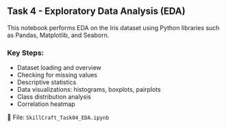 ## Task 4 - Exploratory Data Analysis (EDA)

This notebook performs EDA on the Iris dataset using Python libraries such as Pandas, Matplotlib, and Seaborn.

### Key Steps:
- Dataset loading and overview
- Checking for missing values
- Descriptive statistics
- Data visualizations: histograms, boxplots, pairplots
- Class distribution analysis
- Correlation heatmap

📁 File: `SkillCraft_Task04_EDA.ipynb`

